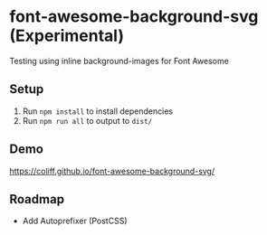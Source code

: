 # font-awesome-background-svg (Experimental)

Testing using inline background-images for Font Awesome

## Setup

1. Run `npm install` to install dependencies
2. Run `npm run all` to output to `dist/`

## Demo

https://coliff.github.io/font-awesome-background-svg/

## Roadmap

- Add Autoprefixer (PostCSS)
